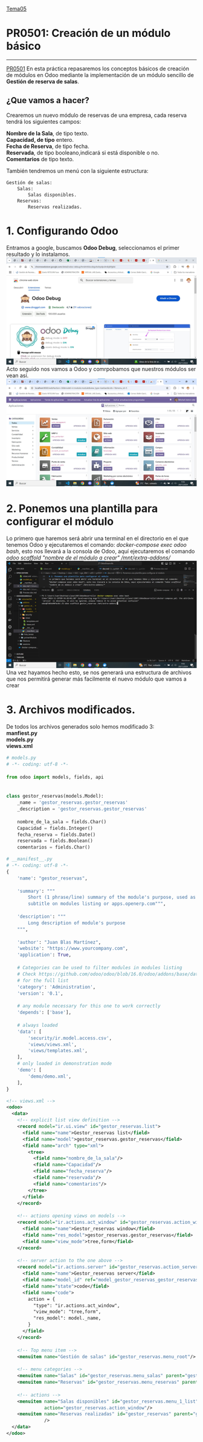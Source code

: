 [Tema05](../index.md)

# PR0501: Creación de un módulo básico

--- 
[PR0501](https://vgonzalez165.github.io/apuntes_sge/ut05_creacion_modulos/pr0501_modulo_sencillo.html)
En esta práctica repasaremos los conceptos básicos de creación de módulos en Odoo mediante la implementación de un módulo sencillo de **Gestión de reserva de salas**.

## ¿Que vamos a hacer?
Crearemos un nuevo módulo de reservas de una empresa, cada reserva tendrá los siguientes campos:

**Nombre de la Sala**, de tipo texto.  
**Capacidad, de tipo** entero.  
**Fecha de Reserva**, de tipo fecha.  
**Reservada**, de tipo booleano,indicará si está disponible o no.  
**Comentarios** de tipo texto.  

También tendremos un menú con la siguiente estructura:

```
Gestión de salas:  
    Salas:  
        Salas disponibles.  
    Reservas:  
        Reservas realizadas.
```

# 1. Configurando Odoo

Entramos a google, buscamos **Odoo Debug**, seleccionamos el primer resultado y lo instalamos.
![paso1](./debug.jpg)
Acto seguido nos vamos a Odoo y comrpobamos que nuestros módulos ser vean así.
![paso1.1](./aplicaciones.jpg)

# 2. Ponemos una plantilla para configurar el módulo
Lo primero que haremos será abrir una terminal en el directorio en el que tenemos Odoo y ejecutaremos el comando: *docker-compose exec odoo bash*, esto nos llevará a la consola de Odoo, aquí ejecutaremos el comando *odoo scaffold "nombre de el módulo a crear" /mnt/extra-addons/*
![paso2](./comandos.jpg)
Una vez hayamos hecho esto, se nos generará una estructura de archivos que nos permitirá generar más facilmente el nuevo módulo que vamos a crear

# 3. Archivos modificados.
De todos los archivos generados solo hemos modificado 3:  
**__manfiest__.py**  
**models.py**  
**views.xml**


```python
# models.py
# -*- coding: utf-8 -*-

from odoo import models, fields, api


class gestor_reservas(models.Model):
    _name = 'gestor_reservas.gestor_reservas'
    _description = 'gestor_reservas.gestor_reservas'

    nombre_de_la_sala = fields.Char()
    Capacidad = fields.Integer()
    fecha_reserva = fields.Date()
    reservada = fields.Boolean()
    comentarios = fields.Char()
```

```python
# __manifest__.py
# -*- coding: utf-8 -*-
{
    'name': "gestor_reservas",

    'summary': """
        Short (1 phrase/line) summary of the module's purpose, used as
        subtitle on modules listing or apps.openerp.com""",

    'description': """
        Long description of module's purpose
    """,

    'author': "Juan Blas Martínez",
    'website': "https://www.yourcompany.com",
    'application': True,

    # Categories can be used to filter modules in modules listing
    # Check https://github.com/odoo/odoo/blob/16.0/odoo/addons/base/data/ir_module_category_data.xml
    # for the full list
    'category': 'Administration',
    'version': '0.1',

    # any module necessary for this one to work correctly
    'depends': ['base'],

    # always loaded
    'data': [
        'security/ir.model.access.csv',
        'views/views.xml',
        'views/templates.xml',
    ],
    # only loaded in demonstration mode
    'demo': [
        'demo/demo.xml',
    ],
}
```

```xml
<!-- views.xml -->
<odoo>
  <data>
    <!-- explicit list view definition -->
    <record model="ir.ui.view" id="gestor_reservas.list">
      <field name="name">Gestor_reservas list</field>
      <field name="model">gestor_reservas.gestor_reservas</field>
      <field name="arch" type="xml">
        <tree>
          <field name="nombre_de_la_sala"/>
          <field name="Capacidad"/>
          <field name="fecha_reserva"/>
          <field name="reservada"/>
          <field name="comentarios"/>
        </tree>
      </field>
    </record>

    <!-- actions opening views on models -->
    <record model="ir.actions.act_window" id="gestor_reservas.action_window">
      <field name="name">Gestor_reservas window</field>
      <field name="res_model">gestor_reservas.gestor_reservas</field>
      <field name="view_mode">tree,form</field>
    </record>

    <!-- server action to the one above -->
    <record model="ir.actions.server" id="gestor_reservas.action_server">
      <field name="name">Gestor_reservas server</field>
      <field name="model_id" ref="model_gestor_reservas_gestor_reservas"/>
      <field name="state">code</field>
      <field name="code">
        action = {
          "type": "ir.actions.act_window",
          "view_mode": "tree,form",
          "res_model": model._name,
        }
      </field>
    </record>

    <!-- Top menu item -->
    <menuitem name="Gestión de salas" id="gestor_reservas.menu_root"/>

    <!-- menu categories -->
    <menuitem name="Salas" id="gestor_reservas.menu_salas" parent="gestor_reservas.menu_root"/>
    <menuitem name="Reservas" id="gestor_reservas.menu_reservas" parent="gestor_reservas.menu_root"/>

    <!-- actions -->
    <menuitem name="Salas disponibles" id="gestor_reservas.menu_1_list" parent="gestor_reservas.menu_salas"
              action="gestor_reservas.action_window"/>
    <menuitem name="Reservas realizadas" id="gestor_reservas" parent="gestor_reservas.menu_reservas"
              />
  </data>
</odoo>
```     